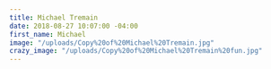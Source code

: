 ```yaml
---
title: Michael Tremain
date: 2018-08-27 10:07:00 -04:00
first_name: Michael
image: "/uploads/Copy%20of%20Michael%20Tremain.jpg"
crazy_image: "/uploads/Copy%20of%20Michael%20Tremain%20fun.jpg"
---
```


